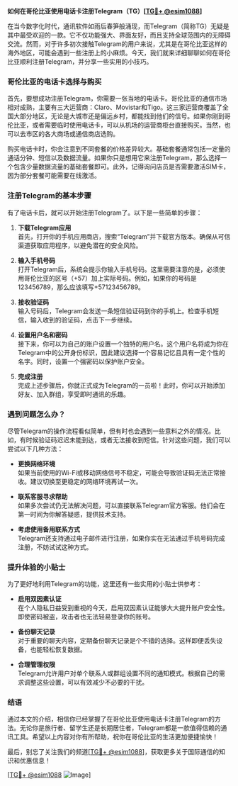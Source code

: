**如何在哥伦比亚使用电话卡注册Telegram（TG）[[TG💪+ @esim1088](https://t.me/s/esim1088)]**

在当今数字化时代，通讯软件如雨后春笋般涌现，而Telegram（简称TG）无疑是其中最受欢迎的一款。它不仅功能强大、界面友好，而且支持全球范围内的无障碍交流。然而，对于许多初次接触Telegram的用户来说，尤其是在哥伦比亚这样的海外地区，可能会遇到一些注册上的小麻烦。今天，我们就来详细聊聊如何在哥伦比亚顺利注册Telegram，并分享一些实用的小技巧。

### 哥伦比亚的电话卡选择与购买

首先，要想成功注册Telegram，你需要一张当地的电话卡。哥伦比亚的通信市场相对成熟，主要有三大运营商：Claro、Movistar和Tigo。这三家运营商覆盖了全国大部分地区，无论是大城市还是偏远乡村，都能找到他们的信号。如果你刚到哥伦比亚，或者需要临时使用电话卡，可以从机场的运营商柜台直接购买。当然，也可以去市区的各大商场或通信商店选购。

购买电话卡时，你会注意到不同套餐的价格差异较大。基础套餐通常包括一定量的通话分钟、短信以及数据流量。如果你只是想用它来注册Telegram，那么选择一个包含少量数据流量的基础套餐即可。此外，记得询问店员是否需要激活SIM卡，因为部分套餐可能需要在线激活。

### 注册Telegram的基本步骤

有了电话卡后，就可以开始注册Telegram了。以下是一些简单的步骤：

1. **下载Telegram应用**  
   首先，打开你的手机应用商店，搜索“Telegram”并下载官方版本。确保从可信渠道获取应用程序，以避免潜在的安全风险。

2. **输入手机号码**  
   打开Telegram后，系统会提示你输入手机号码。这里需要注意的是，必须使用哥伦比亚的区号（+57）加上实际号码。例如，如果你的号码是123456789，那么应该填写+57123456789。

3. **接收验证码**  
   输入号码后，Telegram会发送一条短信验证码到你的手机上。检查手机短信，输入收到的验证码，点击下一步继续。

4. **设置用户名和密码**  
   接下来，你可以为自己的账户设置一个独特的用户名。这个用户名将成为你在Telegram中的公开身份标识，因此建议选择一个容易记忆且具有一定个性的名字。同时，设置一个强密码以保护账户安全。

5. **完成注册**  
   完成上述步骤后，你就正式成为Telegram的一员啦！此时，你可以开始添加好友、加入群组，享受即时通讯的乐趣。

### 遇到问题怎么办？

尽管Telegram的操作流程看似简单，但有时也会遇到一些意料之外的情况。比如，有时候验证码迟迟未能到达，或者无法接收到短信。针对这些问题，我们可以尝试以下几种方法：

- **更换网络环境**  
  如果当前使用的Wi-Fi或移动网络信号不稳定，可能会导致验证码无法正常接收。建议切换至更稳定的网络环境再试一次。

- **联系客服寻求帮助**  
  如果多次尝试仍无法解决问题，可以直接联系Telegram官方客服。他们会在第一时间为你解答疑惑，提供技术支持。

- **考虑使用备用联系方式**  
  Telegram还支持通过电子邮件进行注册，如果你实在无法通过手机号码完成注册，不妨试试这种方式。

### 提升体验的小贴士

为了更好地利用Telegram的功能，这里还有一些实用的小贴士供参考：

- **启用双因素认证**  
  在个人隐私日益受到重视的今天，启用双因素认证能够大大提升账户安全性。即使密码被盗，攻击者也无法轻易登录你的账号。

- **备份聊天记录**  
  对于重要的聊天内容，定期备份聊天记录是个不错的选择。这样即便丢失设备，也能轻松恢复数据。

- **合理管理权限**  
  Telegram允许用户对单个联系人或群组设置不同的通知模式。根据自己的需求调整这些设置，可以有效减少不必要的干扰。

### 结语

通过本文的介绍，相信你已经掌握了在哥伦比亚使用电话卡注册Telegram的方法。无论你是旅行者、留学生还是长期居住者，Telegram都是一款值得信赖的通讯工具。希望以上内容对你有所帮助，祝你在哥伦比亚的生活更加便捷愉快！

最后，别忘了关注我们的频道[[TG💪+ @esim1088](https://t.me/s/esim1088)]，获取更多关于国际通信的知识和优惠信息！  

[[TG💪+ @esim1088](https://t.me/s/esim1088) ![Image](https://i.postimg.cc/4NQfJmqS/Snipaste-2025-05-13-00-14-12.png)]